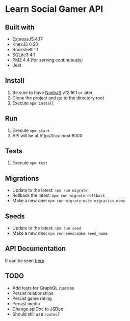 # Learn Social Gamer API

## Built with

* ExpressJS 4.17
* KnexJS 0.20
* Bookshelf 1.1
* SQLite3 4.1
* PM2 4.4 (for serving continuously)
* Jest

## Install

1. Be sure to have [NodeJS](https://nodejs.org/en/) *v12.16.1* or later
2. Clone the project and go to the directory root
3. Execute `npm install`

## Run

1. Execute `npm start`
2. API will be at http://localhost:8000

## Tests

1. Execute `npm test`

## Migrations

* Update to the latest: `npm run migrate`
* Rollback the latest: `npm run migrate:rollback`
* Make a new one: `npm run migrate:make migration_name`

## Seeds

* Update to the latest: `npm run seed`
* Make a new one: `npm run seed:make seed_name`

## API Documentation

It can be seen [here](http://sasknot.github.io/learn-socialgamer-api/)


## TODO

* Add tests for GraphQL queries
* Persist relationships
* Persist game rating
* Persist media
* Change apiDoc to JSDoc
* Should still use `routes`?